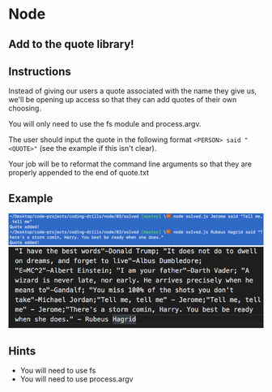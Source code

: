 # Node

## Add to the quote library!

## Instructions

Instead of giving our users a quote associated with the name they give us, we'll be opening up access so that they can add quotes of their own choosing.

You will only need to use the fs module and process.argv.

The user should input the quote in the following format `<PERSON> said "<QUOTE>"` (see the example if this isn't clear).

Your job will be to reformat the command line arguments so that they are properly appended to the end of quote.txt

## Example
<img src="final-cli.png">

<img src="final-txt.png">

## Hints
- You will need to use fs
- You will need to use process.argv